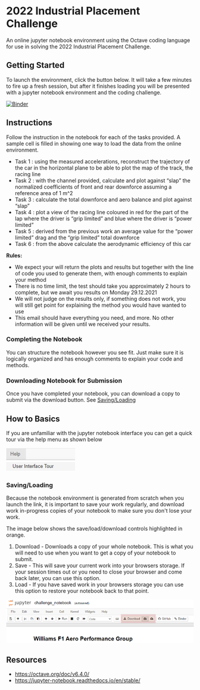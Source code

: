 # 2022 Industrial Placement Challenge 
An online jupyter notebook environment using the Octave coding language for use in solving the 2022 Industrial Placement Challenge.

## Getting Started 
To launch the environment, click the button below. It will take a few minutes to fire up a fresh session, but after it finishes loading you will be presented with a jupyter notebook environment and the coding challenge. 

[![Binder](https://mybinder.org/badge.svg)](https://mybinder.org/v2/gh/wf1-aero-performance/2022-industrial-placement-challenge/main?filepath=challenge_notebook.ipynb)

## Instructions 
Follow the instruction in the notebook for each of the tasks provided. A sample cell is filled in showing one way to load the data from the online environment. 

* Task 1 : using the measured accelerations, reconstruct the trajectory of the car in the horizontal plane to be able to plot the map of the track, the racing line
* Task 2 : with the channel provided, calculate and plot against “slap” the normalized coefficients of front and rear downforce assuming a reference area of 1 m^2
* Task 3 : calculate the total downforce and aero balance and plot against “slap”
* Task 4 : plot a view of the racing line coloured in red for the part of the lap where the driver is “grip limited” and blue where the driver is “power limited”
* Task 5 : derived from the previous work an average value for the “power limited” drag and the “grip limited” total downforce
* Task 6 : from the above calculate the aerodynamic efficiency of this car

**Rules:**
* We expect your will return the plots and results but together with the line of code you used to generate them, with enough comments to explain your method
* There is no time limit, the test should take you approximately 2 hours to complete, but we await you results on Monday 29.12.2021
* We will not judge on the results only, if something does not work, you will still get point for explaining the method you would have wanted to use
* This email should have everything you need, and more. No other information will be given until we received your results.

### Completing the Notebook
You can structure the notebook however you see fit. Just make sure it is logically organized and has enough comments to explain your code and methods. 

### Downloading Notebook for Submission 
Once you have completed your notebook, you can download a copy to submit via the download button. See [Saving/Loading](#savingloading)

## How to Basics 
If you are unfamiliar with the jupyter notebook interface you can get a quick tour via the help menu as shown below

![help-menu](resources/img/help-menu.png)

### Saving/Loading 
Because the notebook environment is generated from scratch when you launch the link, it is important to save your work regularly, and download work in-progress copies of your notebook to make sure you don't lose your work. 

The image below shows the save/load/download controls highlighted in orange. 

1. Download - Downloads a copy of your whole notebook. This is what you will need to use when you want to get a copy of your notebook to submit. 
2. Save - This will save your current work into your browsers storage. If your session times out or you need to close your browser and come back later, you can use this option. 
3. Load - If you have saved work in your browsers storage you can use this option to restore your notebook back to that point. 

![help-menu](resources/img/binder-controls.png)

## Resources 
* https://octave.org/doc/v6.4.0/
* https://jupyter-notebook.readthedocs.io/en/stable/
  
